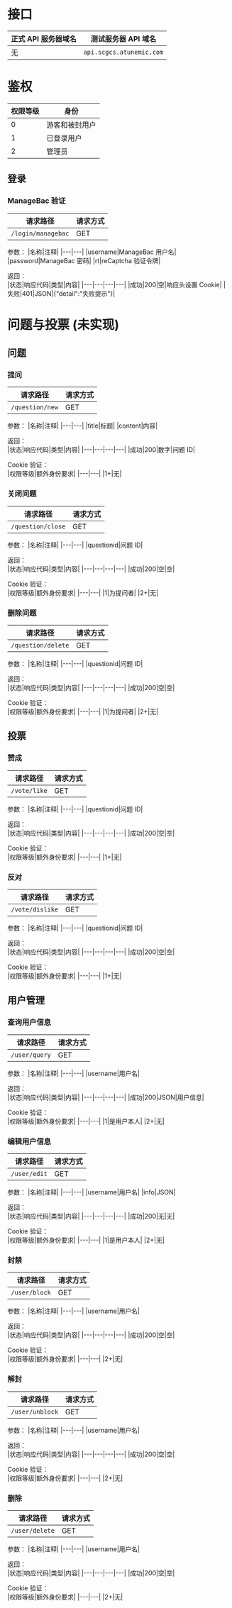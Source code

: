 # 接口
|正式 API 服务器域名|测试服务器 API 域名|
|---|---|
|无|`api.scgcs.atunemic.com`|

# 鉴权
|权限等级|身份|
|---|---|
|0|游客和被封用户|
|1|已登录用户|
|2|管理员|

## 登录
### ManageBac 验证
|请求路径|请求方式|
|---|---|
|`/login/managebac`|GET|

参数：
|名称|注释|
|---|---|
|username|ManageBac 用户名|
|password|ManageBac 密码|
|rt|reCaptcha 验证令牌|

返回：  
|状态|响应代码|类型|内容|
|---|---|---|---|
|成功|200|空|响应头设置 Cookie|
|失败|401|JSON|{"detail":"失败提示"}|

# 问题与投票 (未实现)

## 问题
### 提问
|请求路径|请求方式|
|---|---|
|`/question/new`|GET|

参数：
|名称|注释|
|---|---|
|title|标题|
|content|内容|

返回：  
|状态|响应代码|类型|内容|
|---|---|---|---|
|成功|200|数字|问题 ID|

Cookie 验证：  
|权限等级|额外身份要求|
|---|---|
|1+|无|

### 关闭问题
|请求路径|请求方式|
|---|---|
|`/question/close`|GET|

参数：
|名称|注释|
|---|---|
|questionid|问题 ID|

返回：  
|状态|响应代码|类型|内容|
|---|---|---|---|
|成功|200|空|空|

Cookie 验证：  
|权限等级|额外身份要求|
|---|---|
|1|为提问者|
|2+|无|

### 删除问题
|请求路径|请求方式|
|---|---|
|`/question/delete`|GET|

参数：
|名称|注释|
|---|---|
|questionid|问题 ID|

返回：  
|状态|响应代码|类型|内容|
|---|---|---|---|
|成功|200|空|空|

Cookie 验证：  
|权限等级|额外身份要求|
|---|---|
|1|为提问者|
|2+|无|

## 投票
### 赞成
|请求路径|请求方式|
|---|---|
|`/vote/like`|GET|

参数：
|名称|注释|
|---|---|
|questionid|问题 ID|

返回：  
|状态|响应代码|类型|内容|
|---|---|---|---|
|成功|200|空|空|

Cookie 验证：  
|权限等级|额外身份要求|
|---|---|
|1+|无|

### 反对
|请求路径|请求方式|
|---|---|
|`/vote/dislike`|GET|

参数：
|名称|注释|
|---|---|
|questionid|问题 ID|

返回：  
|状态|响应代码|类型|内容|
|---|---|---|---|
|成功|200|空|空|

Cookie 验证：  
|权限等级|额外身份要求|
|---|---|
|1+|无|

## 用户管理
### 查询用户信息
|请求路径|请求方式|
|---|---|
|`/user/query`|GET|

参数：
|名称|注释|
|---|---|
|username|用户名|

返回：  
|状态|响应代码|类型|内容|
|---|---|---|---|
|成功|200|JSON|用户信息|

Cookie 验证：  
|权限等级|额外身份要求|
|---|---|
|1|是用户本人|
|2+|无|

### 编辑用户信息
|请求路径|请求方式|
|---|---|
|`/user/edit`|GET|

参数：
|名称|注释|
|---|---|
|username|用户名|
|info|JSON|

返回：  
|状态|响应代码|类型|内容|
|---|---|---|---|
|成功|200|无|无|

Cookie 验证：  
|权限等级|额外身份要求|
|---|---|
|1|是用户本人|
|2+|无|

### 封禁
|请求路径|请求方式|
|---|---|
|`/user/block`|GET|

参数：
|名称|注释|
|---|---|
|username|用户名|

返回：  
|状态|响应代码|类型|内容|
|---|---|---|---|
|成功|200|空|空|

Cookie 验证：  
|权限等级|额外身份要求|
|---|---|
|2+|无|

### 解封
|请求路径|请求方式|
|---|---|
|`/user/unblock`|GET|

参数：
|名称|注释|
|---|---|
|username|用户名|

返回：  
|状态|响应代码|类型|内容|
|---|---|---|---|
|成功|200|空|空|

Cookie 验证：  
|权限等级|额外身份要求|
|---|---|
|2+|无|

### 删除
|请求路径|请求方式|
|---|---|
|`/user/delete`|GET|

参数：
|名称|注释|
|---|---|
|username|用户名|

返回：  
|状态|响应代码|类型|内容|
|---|---|---|---|
|成功|200|空|空|

Cookie 验证：  
|权限等级|额外身份要求|
|---|---|
|2+|无|
